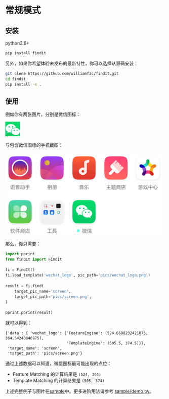 # 常规模式

## 安装

python3.6+

```bash
pip install findit
```

另外，如果你希望体验未发布的最新特性，你可以选择从源码安装：

```bash
git clone https://github.com/williamfzc/findit.git
cd findit
pip install -e .
```

## 使用

例如你有两张图片，分别是微信图标：

![wechat_icon](../pics/wechat_logo.png)

与包含微信图标的手机截图：

![wechat_screen](../pics/screen.png)

那么，你只需要：

```python
import pprint
from findit import FindIt

fi = FindIt()
fi.load_template('wechat_logo', pic_path='pics/wechat_logo.png')

result = fi.find(
    target_pic_name='screen',
    target_pic_path='pics/screen.png',
)

pprint.pprint(result)
```

就可以得到：

```text
{'data': { 'wechat_logo': {'FeatureEngine': (524.6688232421875, 364.54248046875),
                           'TemplateEngine': (505.5, 374.5)}},
 'target_name': 'screen',
 'target_path': 'pics/screen.png'}
```

通过上述数据可以知道，微信图标最可能出现的点位：

- Feature Matching 的计算结果是 `(524, 364)`
- Template Matching 的计算结果是 `(505, 374)`

上述完整例子与图片在[sample](https://github.com/williamfzc/findit/tree/master/sample)中。更多进阶用法请参考 [sample/demo.py](https://github.com/williamfzc/findit/tree/master/sample/demo.py)。
